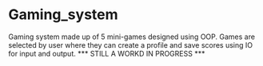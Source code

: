 # Gaming_system
 Gaming system made up of 5 mini-games designed using OOP. Games are selected by user where they can create a profile and save scores using IO for input and output.  *** STILL A WORKD IN PROGRESS ***
